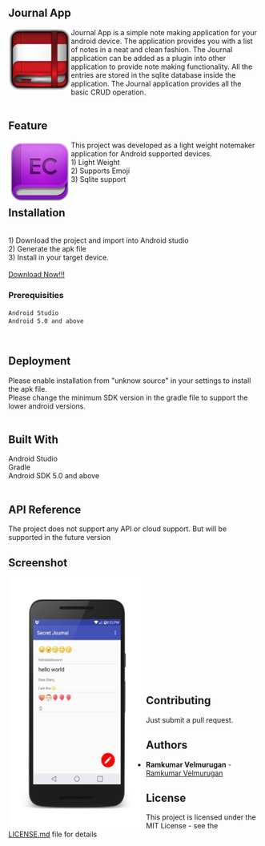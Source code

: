 ## Journal App
<img src="https://github.com/spkdroid/Journal-App/blob/master/icons/redicon.png"  align="left" height="125" width="125" >
Journal App is a simple note making application for your android device. 
The application provides you with a list of notes in a neat and clean fashion. The Journal application can be added as a plugin into other application to provide note making functionality. All the entries are stored in the sqlite database inside the application. The Journal application provides all the basic CRUD operation.
<br><br>

## Feature
<img src="https://github.com/spkdroid/Journal-App/blob/master/icons/purple.png"  align="left" height="125" width="125" >
This project was developed as a light weight notemaker application for Android supported devices.
<br>
1) Light Weight <br>
2) Supports Emoji<br>
3) Sqlite support<br>
<br>

## Installation
<br>
1) Download the project and import into Android studio <br>
2) Generate the apk file <br>
3) Install in your target device. <br>
<br>
<a href="https://github.com/spkdroid/Journal-App/blob/master/icons/app-debug.apk">Download Now!!!</a>
<br>

### Prerequisities

```
Android Studio
Android 5.0 and above
```
<br>

## Deployment

Please enable installation from "unknow source" in your settings to install the apk file. <br>
Please change the minimum SDK version in the gradle file to support the lower android versions. <br>
<br>

## Built With

Android Studio <br>
Gradle <br>
Android SDK 5.0 and above <br>
<br>

## API Reference

The project does not support any API or cloud support. But will be supported in the future version

## Screenshot

<img src="https://github.com/spkdroid/Journal-App/blob/master/icons/screen.png" align="left" height="500" width="275" >

<br><br><br><br><br><br><br><br><br><br><br><br>


## Contributing

Just submit a pull request.

## Authors

* **Ramkumar Velmurugan** - [Ramkumar Velmurugan](https://github.com/spkdroid/CV/)

## License

This project is licensed under the MIT License - see the [LICENSE.md](https://github.com/spkdroid/Journal-App/blob/master/License.md) file for details

